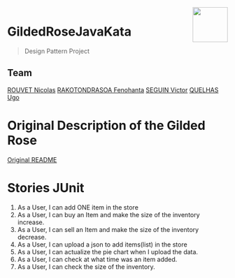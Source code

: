 <img src="https://ibin.co/4Pl7fJF6NVWO.png" height=80 align=right>

# GildedRoseJavaKata
> Design Pattern Project

## Team
[ROUVET Nicolas](https://github.com/nrouvet)
[RAKOTONDRASOA Fenohanta](https://github.com/Fenohanta)
[SEGUIN Victor](https://github.com/Vesg1)
[QUELHAS Ugo](https://github.com/quelhasu)


# Original Description of the Gilded Rose

[Original README](original.md)

# Stories JUnit

1. As a User, I can add ONE item in the store
2. As a User, I can buy an Item and make the size of the inventory increase.
3. As a User, I can sell an Item and make the size of the inventory decrease.
3. As a User, I can upload a json to add items(list) in the store
4. As a User, I can actualize the pie chart when I upload the data.
5. As a User, I can check at what time was an item added.
6. As a User, I can check the size of the inventory.